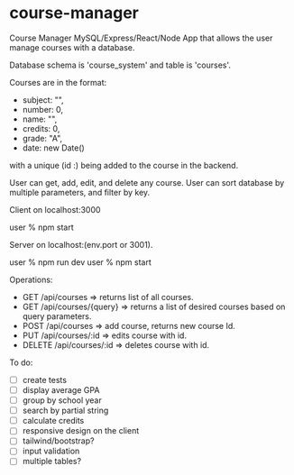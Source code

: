 # course-manager
Course Manager MySQL/Express/React/Node App that allows the user manage courses with a database. 

Database schema is 'course_system' and table is 'courses'.

Courses are in the format:
- subject: "",
- number: 0,
- name: "",
- credits: 0,
- grade: "A",
- date: new Date()

with a unique (id :) being added to the course in the backend.

User can get, add, edit, and delete any course. User can sort database by multiple parameters, and filter by key.

Client on localhost:3000

user % npm start 

Server on localhost:(env.port or 3001).

user % npm run dev
user % npm start 

Operations:
- GET /api/courses => returns list of all courses.
- GET /api/courses/{query} => returns a list of desired courses based on query parameters.
- POST /api/courses => add course, returns new course Id.
- PUT /api/courses/:id => edits course with id.
- DELETE /api/courses/:id => deletes course with id.

To do: 
- [ ] create tests
- [ ] display average GPA
- [ ] group by school year
- [ ] search by partial string
- [ ] calculate credits
- [ ] responsive design on the client
- [ ] tailwind/bootstrap?
- [ ] input validation
- [ ] multiple tables?
